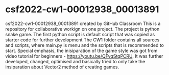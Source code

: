 # csf2022-cw1-00012938_00013891
csf2022-cw1-00012938_00013891 created by GitHub Classroom
This is a repository for collaborative workign on one project. The project is python snake game. The first python script is default script that was copied as starter code for further development
The CW1 folder contains all sources and scripts, where main.py is menu and the scripts that is recommended to start. 
Special emphasis, the inisiparation of the game style was got from video tutorial for beginners - https://youtu.be/QFvqStqPCRU. It was further developed, changed, optimised and basically tried to only take the insiparation about Vector2 method of creating games.
